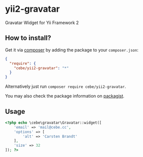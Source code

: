 yii2-gravatar
=============

Gravatar Widget for Yii Framework 2

How to install?
---------------

Get it via [composer](http://getcomposer.org/) by adding the package to your `composer.json`:

```json
{
  "require": {
    "cebe/yii2-gravatar": "*"
  }
}
```

Alternatively just run `composer require cebe/yii2-gravatar`.

You may also check the package information on [packagist](https://packagist.org/packages/cebe/yii2-gravatar).

Usage
-----

```php
<?php echo \cebe\gravatar\Gravatar::widget([
    'email' => 'mail@cebe.cc',
    'options' => [
        'alt' => 'Carsten Brandt'
    ],
    'size' => 32
]); ?>
```
